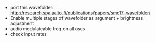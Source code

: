 - port this wavefolder: http://research.spa.aalto.fi/publications/papers/smc17-wavefolder/
- Enable multiple stages of wavefolder as argument + brightness adjustment
- audio modulateable freq on all oscs
- check input rates
